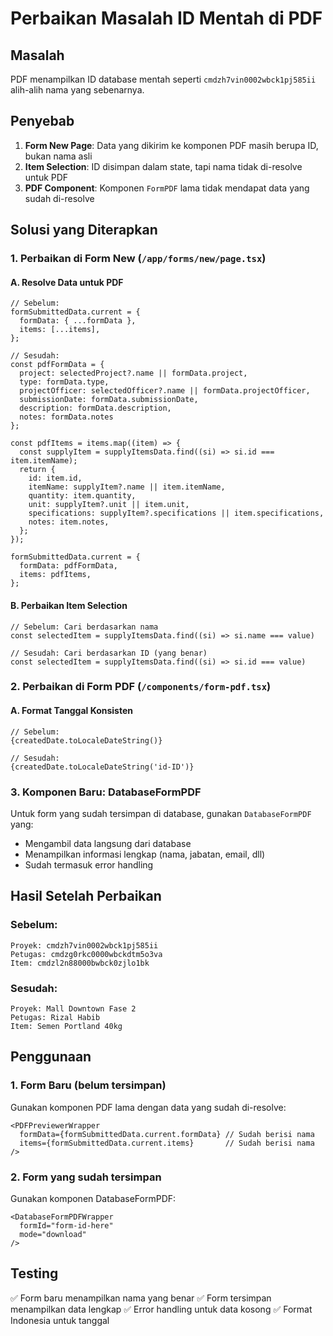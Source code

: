 # Perbaikan Masalah ID Mentah di PDF

## Masalah
PDF menampilkan ID database mentah seperti `cmdzh7vin0002wbck1pj585ii` alih-alih nama yang sebenarnya.

## Penyebab
1. **Form New Page**: Data yang dikirim ke komponen PDF masih berupa ID, bukan nama asli
2. **Item Selection**: ID disimpan dalam state, tapi nama tidak di-resolve untuk PDF
3. **PDF Component**: Komponen `FormPDF` lama tidak mendapat data yang sudah di-resolve

## Solusi yang Diterapkan

### 1. **Perbaikan di Form New (`/app/forms/new/page.tsx`)**

#### A. Resolve Data untuk PDF
```tsx
// Sebelum:
formSubmittedData.current = {
  formData: { ...formData },
  items: [...items],
};

// Sesudah:
const pdfFormData = {
  project: selectedProject?.name || formData.project,
  type: formData.type,
  projectOfficer: selectedOfficer?.name || formData.projectOfficer,
  submissionDate: formData.submissionDate,
  description: formData.description,
  notes: formData.notes
};

const pdfItems = items.map((item) => {
  const supplyItem = supplyItemsData.find((si) => si.id === item.itemName);
  return {
    id: item.id,
    itemName: supplyItem?.name || item.itemName,
    quantity: item.quantity,
    unit: supplyItem?.unit || item.unit,
    specifications: supplyItem?.specifications || item.specifications,
    notes: item.notes,
  };
});

formSubmittedData.current = {
  formData: pdfFormData,
  items: pdfItems,
};
```

#### B. Perbaikan Item Selection
```tsx
// Sebelum: Cari berdasarkan nama
const selectedItem = supplyItemsData.find((si) => si.name === value)

// Sesudah: Cari berdasarkan ID (yang benar)
const selectedItem = supplyItemsData.find((si) => si.id === value)
```

### 2. **Perbaikan di Form PDF (`/components/form-pdf.tsx`)**

#### A. Format Tanggal Konsisten
```tsx
// Sebelum:
{createdDate.toLocaleDateString()}

// Sesudah:
{createdDate.toLocaleDateString('id-ID')}
```

### 3. **Komponen Baru: DatabaseFormPDF**
Untuk form yang sudah tersimpan di database, gunakan `DatabaseFormPDF` yang:
- Mengambil data langsung dari database
- Menampilkan informasi lengkap (nama, jabatan, email, dll)
- Sudah termasuk error handling

## Hasil Setelah Perbaikan

### Sebelum:
```
Proyek: cmdzh7vin0002wbck1pj585ii
Petugas: cmdzg0rkc0000wbckdtm5o3va
Item: cmdzl2n88000bwbck0zjlo1bk
```

### Sesudah:
```
Proyek: Mall Downtown Fase 2
Petugas: Rizal Habib
Item: Semen Portland 40kg
```

## Penggunaan

### 1. **Form Baru (belum tersimpan)**
Gunakan komponen PDF lama dengan data yang sudah di-resolve:
```tsx
<PDFPreviewerWrapper
  formData={formSubmittedData.current.formData} // Sudah berisi nama
  items={formSubmittedData.current.items}       // Sudah berisi nama
/>
```

### 2. **Form yang sudah tersimpan**
Gunakan komponen DatabaseFormPDF:
```tsx
<DatabaseFormPDFWrapper 
  formId="form-id-here"
  mode="download"
/>
```

## Testing
✅ Form baru menampilkan nama yang benar
✅ Form tersimpan menampilkan data lengkap
✅ Error handling untuk data kosong
✅ Format Indonesia untuk tanggal
